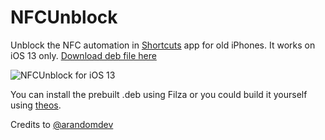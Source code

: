 # NFCUnblock

Unblock the NFC automation in [Shortcuts](https://support.apple.com/guide/shortcuts/welcome/ios) app for old iPhones. It works on iOS 13 only. [Download deb file here](https://github.com/mealdy/nfcunblock/releases/latest/download/com.leonzhu.nfcunblock_0.0.1.deb)

![NFCUnblock for iOS 13](https://i.imgur.com/u9G3otX.png)

You can install the prebuilt .deb using Filza or you could build it yourself using [theos](https://github.com/theos/theos).

Credits to [@arandomdev](https://github.com/arandomdev)

